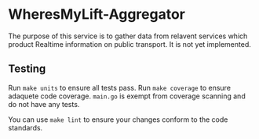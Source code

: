 # WheresMyLift-Aggregator

The purpose of this service is to gather data from relavent services which product Realtime information on public transport. It is not yet implemented.

## Testing

Run `make units` to ensure all tests pass. Run `make coverage` to ensure adaquete code coverage. `main.go` is exempt from coverage scanning and do not have any tests.

You can use `make lint` to ensure your changes conform to the code standards.
